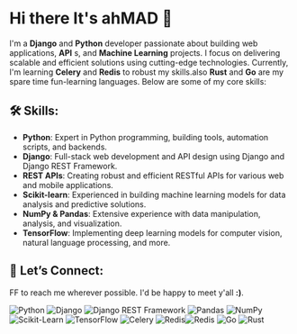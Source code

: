 # Hi there It's ____ahMAD____ 👋

I'm a __Django__ and __Python__ developer passionate about building web applications, __API__ s, and __Machine Learning__ projects. I focus on delivering scalable and efficient solutions using cutting-edge technologies. Currently, I'm learning __Celery__ and __Redis__ to robust my skills.also __Rust__ and __Go__ are my spare time fun-learning languages. Below are some of my core skills:

## 🛠️ Skills:
 - __Python__: Expert in Python programming, building tools, automation scripts, and backends.
 - __Django__: Full-stack web development and API design using Django and Django REST Framework.
 - __REST APIs__: Creating robust and efficient RESTful APIs for various web and mobile applications.
 - __Scikit-learn__: Experienced in building machine learning models for data analysis and predictive solutions.
 - __NumPy & Pandas__: Extensive experience with data manipulation, analysis, and visualization.
 - __TensorFlow__: Implementing deep learning models for computer vision, natural language processing, and more.

## 🚀 Let’s Connect:
FF to reach me wherever possible. I'd be happy to meet y'all __:)__.

![Python](https://img.shields.io/badge/Python-%233776AB.svg?logo=python&logoColor=white)
![Django](https://img.shields.io/badge/Django-%23092E20.svg?logo=django&logoColor=white)
![Django REST Framework](https://img.shields.io/badge/DRF-%23FF1709.svg?logo=django&logoColor=white)
![Pandas](https://img.shields.io/badge/Pandas-%23150458.svg?logo=pandas&logoColor=white)
![NumPy](https://img.shields.io/badge/NumPy-%23013243.svg?logo=numpy&logoColor=white)
![Scikit-Learn](https://img.shields.io/badge/Scikit--Learn-%23F7931E.svg?logo=scikit-learn&logoColor=white)
![TensorFlow](https://img.shields.io/badge/TensorFlow-%23FF6F00.svg?logo=tensorflow&logoColor=white)
![Celery](https://img.shields.io/badge/Celery-%2337825F.svg?logo=celery&logoColor=white)
![Redis](https://img.shields.io/badge/redis-%23DD0031.svg?style=for-the-badge&logo=redis&logoColor=white)![Redis](https://img.shields.io/badge/Redis-%23DC382D.svg?logo=redis&logoColor=white)
![Go](https://img.shields.io/badge/Go-%2300ADD8.svg?logo=go&logoColor=white)
![Rust](https://img.shields.io/badge/Rust-%23000000.svg?logo=rust&logoColor=white)
